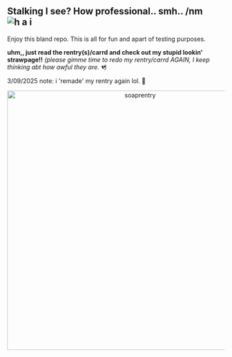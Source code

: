 ## Stalking I see? How professional.. smh.. /nm ![h a i](https://komarev.com/ghpvc/?username=PR3TTYPLEASE&color=ff69b4&label=meowers)

Enjoy this bland repo. This is all for fun and apart of testing purposes.

**uhm,, just read the rentry(s)/carrd and check out my stupid lookin' strawpage!!**
_(please gimme time to redo my rentry/carrd AGAIN, I keep thinking abt how awful they are. 💔)_

3/09/2025 note: i 'remade' my rentry again lol. 🗿

<p align="center">
  <img width="600" height="600" alt="soaprentry" src="https://github.com/user-attachments/assets/aa140145-6a3b-4a2e-b0d3-bbbe4834ee67" />
</p>


